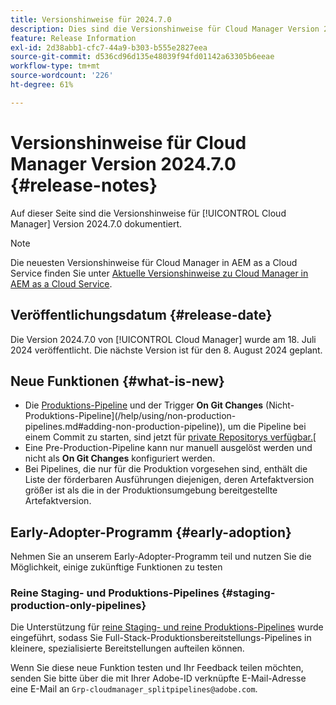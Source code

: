 ```yaml
---
title: Versionshinweise für 2024.7.0
description: Dies sind die Versionshinweise für Cloud Manager Version 2024.7.0.
feature: Release Information
exl-id: 2d38abb1-cfc7-44a9-b303-b555e2827eea
source-git-commit: d536cd96d135e48039f94fd01142a63305b6eeae
workflow-type: tm+mt
source-wordcount: '226'
ht-degree: 61%

---
```



# Versionshinweise für Cloud Manager Version 2024.7.0 {#release-notes}

Auf dieser Seite sind die Versionshinweise für [!UICONTROL Cloud Manager] Version 2024.7.0 dokumentiert.

>[!NOTE]
>
>Die neuesten Versionshinweise für Cloud Manager in AEM as a Cloud Service finden Sie unter [Aktuelle Versionshinweise zu Cloud Manager in AEM as a Cloud Service](https://experienceleague.adobe.com/docs/experience-manager-cloud-service/content/implementing/using-cloud-manager/release-notes-cloud-manager/release-notes-cm-current.html?lang=de).

## Veröffentlichungsdatum {#release-date}

Die Version 2024.7.0 von [!UICONTROL Cloud Manager] wurde am 18. Juli 2024 veröffentlicht. Die nächste Version ist für den 8. August 2024 geplant.

## Neue Funktionen {#what-is-new}

* Die [Produktions-Pipeline](/help/using/production-pipelines.md#adding-production-pipeline) und der Trigger **On Git Changes** (Nicht-Produktions-Pipeline](/help/using/non-production-pipelines.md#adding-non-production-pipeline)), um die Pipeline bei einem Commit zu starten, sind jetzt für [private Repositorys verfügbar.](/help/managing-code/private-repositories.md)[
* Eine Pre-Production-Pipeline kann nur manuell ausgelöst werden und nicht als **On Git Changes** konfiguriert werden.
* Bei Pipelines, die nur für die Produktion vorgesehen sind, enthält die Liste der förderbaren Ausführungen diejenigen, deren Artefaktversion größer ist als die in der Produktionsumgebung bereitgestellte Artefaktversion.

## Early-Adopter-Programm {#early-adoption}

Nehmen Sie an unserem Early-Adopter-Programm teil und nutzen Sie die Möglichkeit, einige zukünftige Funktionen zu testen

### Reine Staging- und Produktions-Pipelines {#staging-production-only-pipelines}

Die Unterstützung für [reine Staging- und reine Produktions-Pipelines](/help/using/stage-prod-only.md) wurde eingeführt, sodass Sie Full-Stack-Produktionsbereitstellungs-Pipelines in kleinere, spezialisierte Bereitstellungen aufteilen können.

Wenn Sie diese neue Funktion testen und Ihr Feedback teilen möchten, senden Sie bitte über die mit Ihrer Adobe-ID verknüpfte E-Mail-Adresse eine E-Mail an `Grp-cloudmanager_splitpipelines@adobe.com`.

